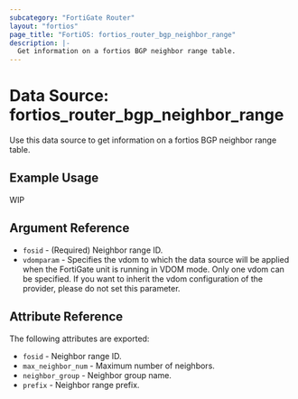 ```yaml
---
subcategory: "FortiGate Router"
layout: "fortios"
page_title: "FortiOS: fortios_router_bgp_neighbor_range"
description: |-
  Get information on a fortios BGP neighbor range table.
---
```


# Data Source: fortios_router_bgp_neighbor_range
Use this data source to get information on a fortios BGP neighbor range table.

## Example Usage

WIP

## Argument Reference

* `fosid` - (Required) Neighbor range ID.
* `vdomparam` - Specifies the vdom to which the data source will be applied when the FortiGate unit is running in VDOM mode. Only one vdom can be specified. If you want to inherit the vdom configuration of the provider, please do not set this parameter.

## Attribute Reference

The following attributes are exported:

* `fosid` - Neighbor range ID.
* `max_neighbor_num` - Maximum number of neighbors.
* `neighbor_group` - Neighbor group name.
* `prefix` - Neighbor range prefix.
